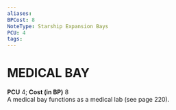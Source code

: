 ```yaml
---
aliases: 
BPCost: 8
NoteType: Starship Expansion Bays
PCU: 4
tags: 
---
```

# MEDICAL BAY
**PCU** 4; **Cost (in BP)** 8  
A medical bay functions as a medical lab (see page 220).